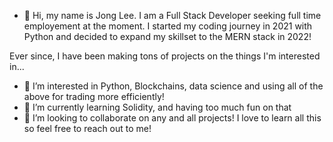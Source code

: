 - 👋 Hi, my name is Jong Lee. I am a Full Stack Developer seeking full time employement at the moment. I started my coding journey in 2021 with Python and decided to expand my skillset to the MERN stack in 2022!

Ever since, I have been making tons of projects on the things I'm interested in...
- 👀 I’m interested in Python, Blockchains, data science and using all of the above for trading more efficiently!
- 🌱 I’m currently learning Solidity, and having too much fun on that
- 💞️ I’m looking to collaborate on any and all projects! I love to learn all this so feel free to reach out to me!

<!---
Jojo970/Jojo970 is a ✨ special ✨ repository because its `README.md` (this file) appears on your GitHub profile.
You can click the Preview link to take a look at your changes.
--->
